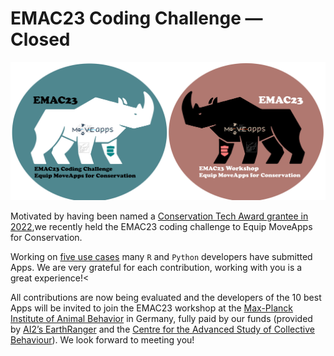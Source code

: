 # EMAC23 Coding Challenge — Closed

![logo](logo_EMAC23CC+W_lowres.png)

Motivated by having been named a [Conservation Tech Award grantee in 2022](https://www.earthranger.com/news/conservation-tech-award-2022),we recently held the EMAC23 coding challenge to Equip MoveApps for Conservation.

Working on [five use cases](EMAC23_CodingChallenge_Details3.pdf) many <code>R</code> and <code>Python</code> developers have submitted Apps. We are very grateful for each contribution, working with you is a great experience!<

All contributions are now being evaluated and the developers of the 10 best Apps will be invited to join the EMAC23 workshop at the [Max-Planck Institute of Animal Behavior](https://www.ab.mpg.de/) in Germany, fully paid by our funds (provided by [AI2’s EarthRanger](https://www.earthranger.com/) and the [Centre for the Advanced Study of Collective Behaviour](https://www.exc.uni-konstanz.de/collective-behaviour/)). We look forward to meeting you!